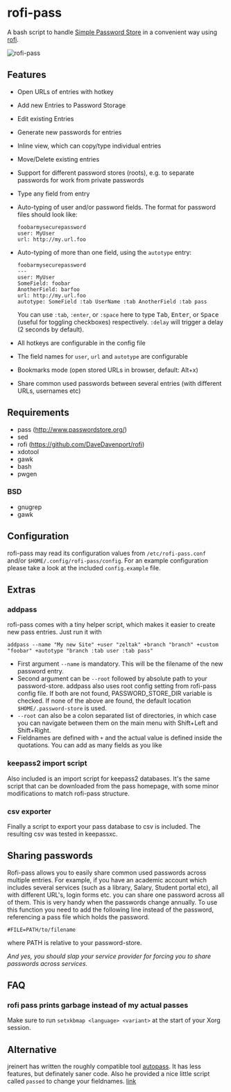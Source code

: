 # rofi-pass

A bash script to handle [Simple Password Store](http://www.passwordstore.org/)
in a convenient way using [rofi](https://github.com/DaveDavenport/rofi).

![rofi-pass](https://53280.de/rofi/rofi-pass.png "rofi-pass in action")

## Features

* Open URLs of entries with hotkey
* Add new Entries to Password Storage
* Edit existing Entries
* Generate new passwords for entries
* Inline view, which can copy/type individual entries
* Move/Delete existing entries
* Support for different password stores (roots), e.g. to separate passwords for
  work from private passwords
* Type any field from entry
* Auto-typing of user and/or password fields.
  The format for password files should look like:

  ```
  foobarmysecurepassword
  user: MyUser
  url: http://my.url.foo
  ```

* Auto-typing of more than one field, using the `autotype` entry:

  ```
  foobarmysecurepassword
  ---
  user: MyUser
  SomeField: foobar
  AnotherField: barfoo
  url: http://my.url.foo
  autotype: SomeField :tab UserName :tab AnotherField :tab pass
  ```

  You can use `:tab`, `:enter`, or `:space` here to type <kbd>Tab</kbd>,
  <kbd>Enter</kbd>, or <kbd>Space</kbd> (useful for toggling checkboxes)
  respectively.
  `:delay` will trigger a delay (2 seconds by default).
* All hotkeys are configurable in the config file
* The field names for `user`, `url` and `autotype` are configurable
* Bookmarks mode (open stored URLs in browser, default: Alt+x)
* Share common used passwords between several entries (with different URLs, usernames etc)

## Requirements

* pass (http://www.passwordstore.org/)
* sed
* rofi (https://github.com/DaveDavenport/rofi)
* xdotool
* gawk
* bash
* pwgen

### BSD

* gnugrep
* gawk

## Configuration

rofi-pass may read its configuration values from `/etc/rofi-pass.conf` and/or `$HOME/.config/rofi-pass/config`.
For an example configuration please take a look at the included `config.example` file.

## Extras

### addpass

rofi-pass comes with a tiny helper script, which makes it easier to create new pass entries.
Just run it with

```
addpass --name "My new Site" +user "zeltak" +branch "branch" +custom "foobar" +autotype "branch :tab user :tab pass"
```

* First argument `--name` is mandatory. This will be the filename of the new password entry.
* Second argument can be `--root` followed by absolute path to your password-store. addpass also uses root config setting from rofi-pass config file. If both are not found, PASSWORD_STORE_DIR variable is checked. If none of the above are found, the default location `$HOME/.password-store` is used.
* `--root` can also be a colon separated list of directories, in which case you can navigate between them on the main menu with Shift+Left and Shift+Right.
* Fieldnames are defined with `+` and the actual value is defined inside the quotations. You can add as many fields as you like

### keepass2 import script

Also included is an import script for keepass2 databases. It's the same script that can be downloaded from the pass homepage, with some minor modifications to match rofi-pass structure.

### csv exporter

Finally a script to export your pass database to csv is included. The resulting csv was tested in keepassxc.

## Sharing passwords

Rofi-pass allows you to easily share common used passwords across multiple entries.
For example, if you have an academic account which includes several services (such as a library, Salary, Student portal etc),  all with different URL's, login forms etc. you can share one password across all of them. This is very handy when the passwords change annually.
To use this function you need to add the following line instead of the password, referencing a pass file which holds the password.

```
#FILE=PATH/to/filename
```
where PATH is relative to your password-store.

*And yes, you should slap your service provider for forcing you to share passwords across services.*

## FAQ

### rofi pass prints garbage instead of my actual passes

Make sure to run `setxkbmap <language> <variant>` at the start of your Xorg
session.

## Alternative

jreinert has written the roughly compatible tool
[autopass](https://github.com/jreinert/autopass). It has less features, but
definately saner code.
Also he provided a nice little script called `passed` to change your
fieldnames. [link](https://github.com/jreinert/passed)
